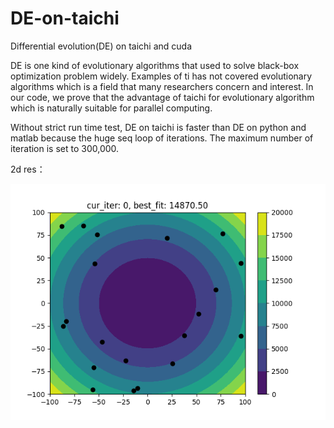 # DE-on-taichi
Differential evolution(DE) on taichi and cuda

DE is one kind of evolutionary algorithms that used to solve black-box optimization problem widely.
Examples of ti has not covered evolutionary algorithms which is a field that many researchers concern and interest.
In our code, we prove that the advantage of taichi for evolutionary algorithm which is naturally suitable for parallel computing.

Without strict run time test, DE on taichi is faster than DE on python and matlab because the huge seq loop of iterations. The maximum number of iteration is set to 300,000.

2d res：

![res](https://github.com/Nanase-Nishino/DE-on-taichi/blob/ed4d1c6b3b4567b51d3b2681518f889b199d050d/2dres.gif)
